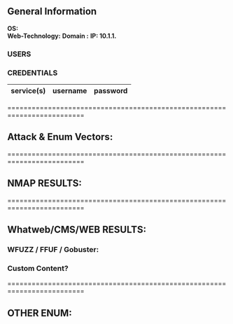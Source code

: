 ## General Information

**OS:**  
**Web-Technology:** 
**Domain :** 
**IP: 10.1.1.**

### USERS


### CREDENTIALS 
|service(s)|username|password|
|---|---|---|

=========================================================================
## Attack & Enum Vectors:


=========================================================================
## NMAP RESULTS:



=========================================================================
## Whatweb/CMS/WEB RESULTS:



### WFUZZ / FFUF / Gobuster: 


### Custom Content?



=========================================================================
## OTHER ENUM:  